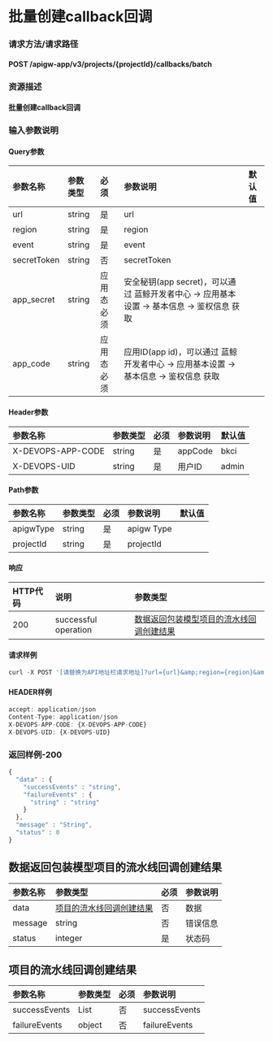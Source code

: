 # 批量创建callback回调

### 请求方法/请求路径

#### POST  /apigw-app/v3/projects/{projectId}/callbacks/batch

### 资源描述

#### 批量创建callback回调

### 输入参数说明

#### Query参数

| 参数名称 | 参数类型 | 必须 | 参数说明 | 默认值 |
| :--- | :--- | :--- | :--- | :--- |
| url | string | 是 | url |  |
| region | string | 是 | region |  |
| event | string | 是 | event |  |
| secretToken | string | 否 | secretToken |  |
| app\_secret | string | 应用态必须 | 安全秘钥\(app secret\)，可以通过 蓝鲸开发者中心 -&gt; 应用基本设置 -&gt; 基本信息 -&gt; 鉴权信息 获取 |  |
| app\_code | string | 应用态必须 | 应用ID\(app id\)，可以通过 蓝鲸开发者中心 -&gt; 应用基本设置 -&gt; 基本信息 -&gt; 鉴权信息 获取 |  |

#### Header参数

| 参数名称 | 参数类型 | 必须 | 参数说明 | 默认值 |
| :--- | :--- | :--- | :--- | :--- |
| X-DEVOPS-APP-CODE | string | 是 | appCode | bkci |
| X-DEVOPS-UID | string | 是 | 用户ID | admin |

#### Path参数

| 参数名称 | 参数类型 | 必须 | 参数说明 | 默认值 |
| :--- | :--- | :--- | :--- | :--- |
| apigwType | string | 是 | apigw Type |  |
| projectId | string | 是 | projectId |  |

#### 响应

| HTTP代码 | 说明 | 参数类型 |
| :--- | :--- | :--- |
| 200 | successful operation | [数据返回包装模型项目的流水线回调创建结果]() |

#### 请求样例

```javascript
curl -X POST '[请替换为API地址栏请求地址]?url={url}&amp;region={region}&amp;event={event}&amp;secretToken={secretToken}&amp;app_secret={app_secret}&amp;app_code={app_code}'
```

#### HEADER样例

```javascript
accept: application/json
Content-Type: application/json
X-DEVOPS-APP-CODE: {X-DEVOPS-APP-CODE}
X-DEVOPS-UID: {X-DEVOPS-UID}
```

### 返回样例-200

```javascript
{
  "data" : {
    "successEvents" : "string",
    "failureEvents" : {
      "string" : "string"
    }
  },
  "message" : "String",
  "status" : 0
}
```

## 数据返回包装模型项目的流水线回调创建结果

| 参数名称 | 参数类型 | 必须 | 参数说明 |
| :--- | :--- | :--- | :--- |
| data | [项目的流水线回调创建结果]() | 否 | 数据 |
| message | string | 否 | 错误信息 |
| status | integer | 是 | 状态码 |

## 项目的流水线回调创建结果

| 参数名称 | 参数类型 | 必须 | 参数说明 |
| :--- | :--- | :--- | :--- |
| successEvents | List | 否 | successEvents |
| failureEvents | object | 否 | failureEvents |

